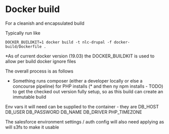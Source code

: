 # Docker build 

For a cleanish and encapsulated build 

Typically run like 

```
DOCKER_BUILDKIT=1 docker build -t nlc-drupal -f docker-build/Dockerfile .
```

*As of current docker version (19.03) the DOCKER_BUILDKIT is used to allow per build docker ignore files 

The overall process is as follows 

- Something runs composer (either a developer locally or else a concourse pipeline) for PHP installs
(* and then ny npm installs - TODO) to get the checked out version fully setup, so as this build can create an
immutable build

Env vars it will need can be supplied to the container - they are DB_HOST DB_USER DB_PASSWORD DB_NAME DB_DRIVER PHP_TIMEZONE 

The salesforce environment settings / auth config will also need applying as will s3fs to make it usable



